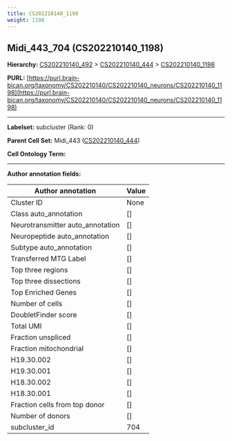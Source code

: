 ```yaml
---
title: CS202210140_1198
weight: 1198
---
```

## Midi_443_704 (CS202210140_1198)
<b>Hierarchy: </b>
[CS202210140_492](../CS202210140_492) >
[CS202210140_444](../CS202210140_444) >
[CS202210140_1198](../CS202210140_1198)

**PURL:** [https://purl.brain-bican.org/taxonomy/CS202210140/CS202210140_neurons/CS202210140_1198](https://purl.brain-bican.org/taxonomy/CS202210140/CS202210140_neurons/CS202210140_1198)

---


**Labelset:** subcluster (Rank: 0)

**Parent Cell Set:** Midi_443 ([CS202210140_444](../CS202210140_444))



**Cell Ontology Term:** 

[MARKER GENES.]: #


---

[TRANSFERRED ANNOTATIONS.]: #


[AUTHOR ANNOTATION FIELDS.]: #


**Author annotation fields:**

| Author annotation | Value |
|-------------------|-------|
|Cluster ID|None|
|Class auto_annotation|[]|
|Neurotransmitter auto_annotation|[]|
|Neuropeptide auto_annotation|[]|
|Subtype auto_annotation|[]|
|Transferred MTG Label|[]|
|Top three regions|[]|
|Top three dissections|[]|
|Top Enriched Genes|[]|
|Number of cells|[]|
|DoubletFinder score|[]|
|Total UMI|[]|
|Fraction unspliced|[]|
|Fraction mitochondrial|[]|
|H19.30.002|[]|
|H19.30.001|[]|
|H18.30.002|[]|
|H18.30.001|[]|
|Fraction cells from top donor|[]|
|Number of donors|[]|
|subcluster_id|704|
